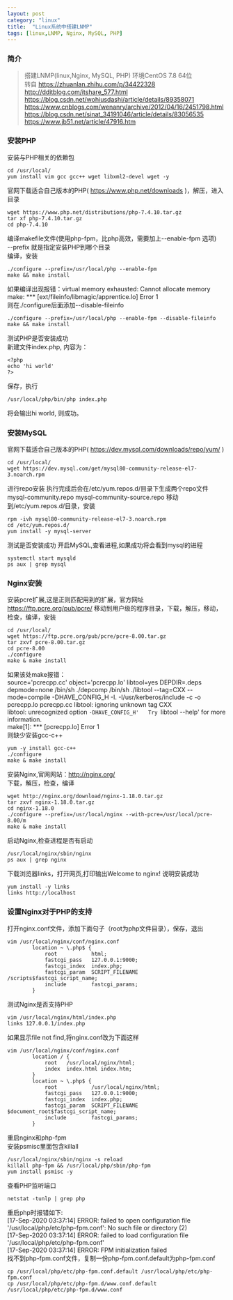 ```yaml
---
layout: post
category: "linux"
title:  "Linux系统中搭建LNMP"
tags: [linux,LNMP, Nginx, MySQL, PHP]
---
```


### 简介
>搭建LNMP(linux,Nginx, MySQL, PHP)
>环境CentOS 7.8 64位  
>转自 https://zhuanlan.zhihu.com/p/34422328  
>http://dditblog.com/itshare_577.html  
>https://blog.csdn.net/wohiusdashi/article/details/89358071
>https://www.cnblogs.com/wenanry/archive/2012/04/16/2451798.html
>https://blog.csdn.net/sinat_34191046/article/details/83056535
>https://www.jb51.net/article/47916.htm

### 安装PHP
安装与PHP相关的依赖包  
~~~
cd /usr/local/
yum install vim gcc gcc++ wget libxml2-devel wget -y
~~~
 
官网下载适合自己版本的PHP( https://www.php.net/downloads )，解压，进入目录  
~~~
wget https://www.php.net/distributions/php-7.4.10.tar.gz
tar xf php-7.4.10.tar.gz
cd php-7.4.10
~~~

编译makefile文件(使用php-fpm，比php高效，需要加上--enable-fpm 选项)  
--prefix 就是指定安装PHP到哪个目录  
编译，安装  
~~~
./configure --prefix=/usr/local/php --enable-fpm
make && make install
~~~

如果编译出现报错：virtual memory exhausted: Cannot allocate memory  
make: *** [ext/fileinfo/libmagic/apprentice.lo] Error 1  
则在./configure后面添加--disable-fileinfo
~~~
./configure --prefix=/usr/local/php --enable-fpm --disable-fileinfo
make && make install
~~~

测试PHP是否安装成功  
新建文件index.php, 内容为：
~~~
<?php
echo 'hi world'
?>
~~~
保存，执行
~~~
/usr/local/php/bin/php index.php
~~~
将会输出hi world, 则成功。

### 安装MySQL
官网下载适合自己版本的PHP( https://dev.mysql.com/downloads/repo/yum/ )
~~~
cd /usr/local/
wget https://dev.mysql.com/get/mysql80-community-release-el7-3.noarch.rpm
~~~

进行repo安装
执行完成后会在/etc/yum.repos.d/目录下生成两个repo文件mysql-community.repo mysql-community-source.repo
移动到/etc/yum.repos.d/目录，安装  
~~~
rpm -ivh mysql80-community-release-el7-3.noarch.rpm
cd /etc/yum.repos.d/
yum install -y mysql-server
~~~

测试是否安装成功
开启MySQL,查看进程,如果成功将会看到mysql的进程
~~~
systemctl start mysqld
ps aux | grep mysql
~~~

### Nginx安装
安装pcre扩展,这是正则匹配用到的扩展，官方网址 https://ftp.pcre.org/pub/pcre/
移动到用户级的程序目录，下载，解压，移动，检查，编译，安装
~~~
cd /usr/local/
wget https://ftp.pcre.org/pub/pcre/pcre-8.00.tar.gz
tar zxvf pcre-8.00.tar.gz
cd pcre-8.00
./configure
make & make install
~~~

如果该处make报错：  
source='pcrecpp.cc' object='pcrecpp.lo' libtool=yes 
        DEPDIR=.deps depmode=none /bin/sh ./depcomp 
        /bin/sh ./libtool --tag=CXX   --mode=compile  -DHAVE_CONFIG_H -I.   -I/usr/kerberos/include   -c -o pcrecpp.lo pcrecpp.cc
libtool: ignoring unknown tag CXX  
libtool: unrecognized option `-DHAVE_CONFIG_H'  
Try `libtool --help' for more information.  
make[1]: *** [pcrecpp.lo] Error 1  
则缺少安装gcc-c++  
~~~
yum -y install gcc-c++
./configure
make & make install
~~~

安装Nginx,官网网站：http://nginx.org/  
下载，解压，检查，编译  
~~~
wget http://nginx.org/download/nginx-1.18.0.tar.gz
tar zxvf nginx-1.18.0.tar.gz
cd nginx-1.18.0
./configure --prefix=/usr/local/nginx --with-pcre=/usr/local/pcre-8.00/m
make & make install
~~~

启动Nginx,检查进程是否有启动  
~~~
/usr/local/nginx/sbin/nginx 
ps aux | grep nginx
~~~

下载浏览器links，打开网页,打印输出Welcome to nginx! 说明安装成功  
~~~
yum install -y links
links http://localhost
~~~

### 设置Nginx对于PHP的支持  
打开nginx.conf文件，添加下面句子（root为php文件目录），保存，退出  
~~~
vim /usr/local/nginx/conf/nginx.conf
        location ~ \.php$ {
            root           html;
            fastcgi_pass   127.0.0.1:9000;
            fastcgi_index  index.php;
            fastcgi_param  SCRIPT_FILENAME  /scripts$fastcgi_script_name;
            include        fastcgi_params;
        } 
~~~

测试Nginx是否支持PHP

~~~
vim /usr/local/nginx/html/index.php
links 127.0.0.1/index.php
~~~

如果显示file not find,将nginx.conf改为下面这样
~~~
vim /usr/local/nginx/conf/nginx.conf
        location / {
            root   /usr/local/nginx/html;
            index  index.html index.htm;
        }
        location ~ \.php$ {
            root           /usr/local/nginx/html;
            fastcgi_pass   127.0.0.1:9000;
            fastcgi_index  index.php;
            fastcgi_param  SCRIPT_FILENAME  $document_root$fastcgi_script_name;
            include        fastcgi_params;
        }

~~~


重启nginx和php-fpm  
安装psmisc里面包含killall  

~~~
/usr/local/nginx/sbin/nginx -s reload
killall php-fpm && /usr/local/php/sbin/php-fpm
yum install psmisc -y
~~~

查看PHP监听端口
~~~
netstat -tunlp | grep php
~~~

重启php时报错如下:  
[17-Sep-2020 03:37:14] ERROR: failed to open configuration file '/usr/local/php/etc/php-fpm.conf': No such file or directory (2)  
[17-Sep-2020 03:37:14] ERROR: failed to load configuration file '/usr/local/php/etc/php-fpm.conf'  
[17-Sep-2020 03:37:14] ERROR: FPM initialization failed  
找不到php-fpm.conf文件，复制一份php-fpm.conf.default为php-fpm.conf  
~~~
cp /usr/local/php/etc/php-fpm.conf.default /usr/local/php/etc/php-fpm.conf
cp /usr/local/php/etc/php-fpm.d/www.conf.default  /usr/local/php/etc/php-fpm.d/www.conf
~~~

